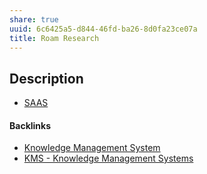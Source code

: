 ```yaml
---
share: true
uuid: 6c6425a5-d844-46fd-ba26-8d0fa23ce07a
title: Roam Research
---
```

## Description

* [SAAS](/SAAS)


#### Backlinks

* [Knowledge Management System](/b09af5f6-0f41-432f-a5eb-1eb909da4ade)
* [KMS - Knowledge Management Systems](/6aef6fe9-4c4e-4f3a-850c-e163e2303f81)
